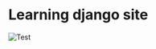 # Learning django site
![Test](https://img.shields.io/github/workflow/status/tapakahokot/django_learning_coolsite/Test)

